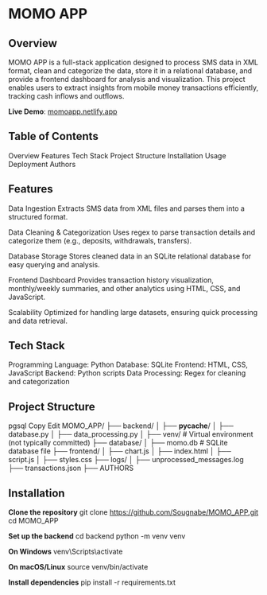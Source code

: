 # MOMO APP

## Overview
MOMO APP is a full-stack application designed to process SMS data in XML format, clean and categorize the data, store it in a relational database, and provide a frontend dashboard for analysis and visualization. This project enables users to extract insights from mobile money transactions efficiently, tracking cash inflows and outflows.

**Live Demo**: [momoapp.netlify.app](https://momoapp.netlify.app) 

## Table of Contents

Overview
Features
Tech Stack
Project Structure
Installation
Usage
Deployment
Authors
## Features

Data Ingestion
Extracts SMS data from XML files and parses them into a structured format.

Data Cleaning & Categorization
Uses regex to parse transaction details and categorize them (e.g., deposits, withdrawals, transfers).

Database Storage
Stores cleaned data in an SQLite relational database for easy querying and analysis.

Frontend Dashboard
Provides transaction history visualization, monthly/weekly summaries, and other analytics using HTML, CSS, and JavaScript.

Scalability
Optimized for handling large datasets, ensuring quick processing and data retrieval.
## Tech Stack

Programming Language: Python
Database: SQLite
Frontend: HTML, CSS, JavaScript
Backend: Python scripts
Data Processing: Regex for cleaning and categorization
## Project Structure

pgsql
Copy
Edit
MOMO_APP/
├── backend/
│   ├── __pycache__/
│   ├── database.py
│   ├── data_processing.py
│   ├── venv/  # Virtual environment (not typically committed)
├── database/
│   ├── momo.db  # SQLite database file
├── frontend/
│   ├── chart.js
│   ├── index.html
│   ├── script.js
│   ├── styles.css
├── logs/
│   ├── unprocessed_messages.log
├── transactions.json
├── AUTHORS
## Installation

**Clone the repository**
git clone https://github.com/Sougnabe/MOMO_APP.git
cd MOMO_APP

**Set up the backend**
cd backend
python -m venv venv

**On Windows**
venv\Scripts\activate

**On macOS/Linux**
source venv/bin/activate

**Install dependencies**
pip install -r requirements.txt


